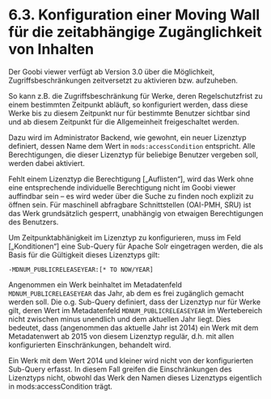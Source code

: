 # 6.3. Konfiguration einer Moving Wall für die zeitabhängige Zugänglichkeit von Inhalten

Der Goobi viewer verfügt ab Version 3.0 über die Möglichkeit, Zugriffsbeschränkungen zeitversetzt zu aktivieren bzw. aufzuheben.

So kann z.B. die Zugriffsbeschränkung für Werke, deren Regelschutzfrist zu einem bestimmten Zeitpunkt abläuft, so konfiguriert werden, dass diese Werke bis zu diesem Zeitpunkt nur für bestimmte Benutzer sichtbar sind und ab diesem Zeitpunkt für die Allgemeinheit freigeschaltet werden.

Dazu wird im Administrator Backend, wie gewohnt, ein neuer Lizenztyp definiert, dessen Name dem Wert in `mods:accessCondition` entspricht. Alle Berechtigungen, die dieser Lizenztyp für beliebige Benutzer vergeben soll, werden dabei aktiviert.

Fehlt einem Lizenztyp die Berechtigung \[„Auflisten“\], wird das Werk ohne eine entsprechende individuelle Berechtigung nicht im Goobi viewer auffindbar sein – es wird weder über die Suche zu finden noch explizit zu öffnen sein. Für maschinell abfragbare Schnittstellen \(OAI-PMH, SRU\) ist das Werk grundsätzlich gesperrt, unabhängig von etwaigen Berechtigungen des Benutzers.

Um Zeitpunktabhänigkeit im Lizenztyp zu konfigurieren, muss im Feld \[„Konditionen“\] eine Sub-Query für Apache Solr eingetragen werden, die als Basis für die Gültigkeit dieses Lizenztyps gilt:

```text
-MDNUM_PUBLICRELEASEYEAR:[* TO NOW/YEAR]
```

Angenommen ein Werk beinhaltet im Metadatenfeld `MDNUM_PUBLICRELEASEYEAR` das Jahr, ab dem es frei zugänglich gemacht werden soll. Die o.g. Sub-Query definiert, dass der Lizenztyp nur für Werke gilt, deren Wert im Metadatenfeld `MDNUM_PUBLICRELEASEYEAR` im Wertebereich nicht zwischen minus unendlich und dem aktuellen Jahr liegt. Dies bedeutet, dass \(angenommen das aktuelle Jahr ist 2014\) ein Werk mit dem Metadatenwert ab 2015 von diesem Lizenztyp regulär, d.h. mit allen konfigurierten Einschränkungen, behandelt wird. 

Ein Werk mit dem Wert 2014 und kleiner wird nicht von der konfigurierten Sub-Query erfasst. In diesem Fall greifen die Einschränkungen des Lizenztyps nicht, obwohl das Werk den Namen dieses Lizenztyps eigentlich in mods:accessCondition trägt.

